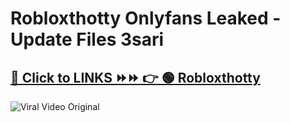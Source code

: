 
 # Robloxthotty Onlyfans Leaked - Update Files 3sari

## <h2><a href="https://clipsfans.com/Robloxthotty&ref=git">🔗 Click to LINKS ⏩⏩ 👉 🟢 Robloxthotty </a></h2>

<a href="https://clipsfans.com/Robloxthotty&ref=git" rel="nofollow" data-target="animated-image.originalLink"><img src="https://i.ibb.co.com/xMMVF88/686577567.gif" alt="Viral Video Original" style="max-width: 100%; display: inline-block;" data-target="animated-image.originalImage"></a>


